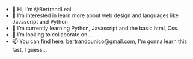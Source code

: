 - 👋 Hi, I’m @BertrandLeal
- 👀 I’m interested in learn more about web design and languages like Javascript and Python
- 🌱 I’m currently learning Python, Javascript and the basic html, Css. 
- 💞️ I’m looking to collaborate on ...
- 📫 You can find here: bertrandounico@gmail.com, I'm gonna learn this fast, I guess...

<!---
BertrandLeal/BertrandLeal is a ✨ special ✨ repository because its `README.md` (this file) appears on your GitHub profile.
You can click the Preview link to take a look at your changes.
--->
